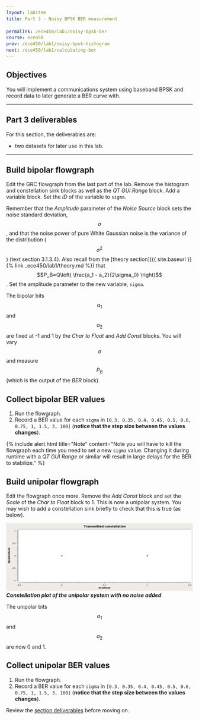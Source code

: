 ```yaml
---
layout: labitem
title: Part 3 - Noisy BPSK BER measurement

permalink: /ece450/lab1/noisy-bpsk-ber
course: ece450
prev: /ece450/lab1/noisy-bpsk-histogram
next: /ece450/lab1/calculating-ber
---
```


## Objectives

You will implement a communications system using baseband BPSK and record data to later generate a BER curve with.

---

## Part 3 deliverables

For this section, the deliverables are:

- two datasets for later use in this lab.

---

## Build bipolar flowgraph

Edit the GRC flowgraph from the last part of the lab. Remove the histogram and constellation sink blocks as well as the *QT GUI Range* block. Add a variable block. Set the *ID* of the variable to `sigma`.

Remember that the *Amplitude* parameter of the *Noise Source* block sets the noise standard deviation, $$\sigma$$, and that the noise power of pure White Gaussian noise is the variance of the distribution ($$\sigma^2$$) (text section 3.1.3.4). Also recall from the [theory section]({{ site.baseurl }}{% link _ece450/lab1/theory.md %}) that $$P_B=Q\left( \frac{a_1 - a_2}{2\sigma_0} \right)$$. Set the amplitude parameter to the new variable, `sigma`.

The bipolar bits $$a_1$$ and $$a_2$$ are fixed at -1 and 1 by the *Char to Float* and *Add Const* blocks. You will vary $$\sigma$$ and measure $$P_B$$ (which is the output of the *BER* block).

## Collect bipolar BER values

1. Run the flowgraph.
2. Record a BER value for each `sigma`  in `[0.3, 0.35, 0.4, 0.45, 0.5, 0.6, 0.75, 1, 1.5, 3, 100]` (**notice that the step size between the values changes**).

{% include alert.html title="Note" content="Note you will have to kill the flowgraph each time you need to set a new `sigma` value. Changing it during runtime with a *QT GUI Range* or similar will result in large delays for the BER to stabilize." %}

## Build unipolar flowgraph

Edit the flowgraph once more. Remove the *Add Const* block and set the *Scale* of the *Char to Float* block to 1. This is now a unipolar system. You may wish to add a constellation sink briefly to check that this is true (as below).

  ![unipolar-constellation.png](figures/unipolar-constellation.png)<br>
  __*Constellation plot of the unipolar system with no noise added*__

The unipolar bits $$a_1$$ and $$a_2$$ are now 0 and 1.

## Collect unipolar BER values

1. Run the flowgraph.
2. Record a BER value for each `sigma`  in `[0.3, 0.35, 0.4, 0.45, 0.5, 0.6, 0.75, 1, 1.5, 3, 100]` (**notice that the step size between the values changes**).

Review the [section deliverables](#part-3-deliverables) before moving on.
